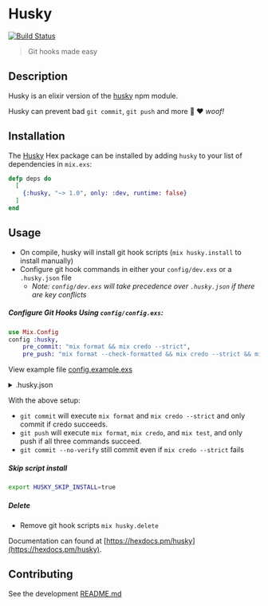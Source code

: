 # Husky
[![Build Status](https://travis-ci.org/spencerdcarlson/husky-elixir.svg?branch=master)](https://travis-ci.org/spencerdcarlson/husky-elixir)
> Git hooks made easy

## Description
Husky is an elixir version of the [husky](https://www.npmjs.com/package/husky) npm module.

Husky can prevent bad `git commit`, `git push` and more 🐶 ❤️ _woof!_



## Installation
The [Husky](https://hex.pm/packages/husky) Hex package can be installed 
by adding `husky` to your list of dependencies in `mix.exs`: 
```elixir
defp deps do
  [
    {:husky, "~> 1.0", only: :dev, runtime: false}
  ]
end
```

## Usage
* On compile, husky will install git hook scripts (`mix husky.install` to install manually)
* Configure git hook commands in either your `config/dev.exs` or a `.husky.json` file
    * *Note: `config/dev.exs` will take precedence over `.husky.json` if there are key conflicts*

##### Configure Git Hooks Using `config/config.exs`:
```elixir
use Mix.Config
config :husky,
    pre_commit: "mix format && mix credo --strict",
    pre_push: "mix format --check-formatted && mix credo --strict && mix test"
```
View example file [config.example.exs](./priv/config.example.exs) 

<details><summary>.husky.json</summary>
<p>

##### Configure Git Hooks Using `.husky.json`:
```JSON
{
  "husky": {
    "hooks": {
      "pre_commit": "mix format && mix credo --strict",
      "pre_push": "mix format --check-formatted && mix credo --strict && mix test"
    }
  }
}
```
View example file [.husky.example.json](./priv/.husky.example.json)
</p>
</details>

With the above setup:
* `git commit` will execute `mix format` and `mix credo --strict` and only commit if credo succeeds.
* `git push` will execute `mix format`, `mix credo`, and `mix test`, and only push if all three commands succeed.
* `git commit --no-verify` still commit even if `mix credo --strict` fails

##### Skip script install
```bash
export HUSKY_SKIP_INSTALL=true
```

##### Delete 
* Remove git hook scripts `mix husky.delete`



Documentation can found at [https://hexdocs.pm/husky](https://hexdocs.pm/husky).

## Contributing
See the development [README.md](./dev/README.md)


